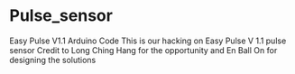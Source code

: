# Pulse_sensor
Easy Pulse V1.1  Arduino Code
This is our hacking on Easy Pulse V 1.1 pulse sensor 
Credit to Long Ching Hang for the opportunity and En Ball On for designing the solutions

